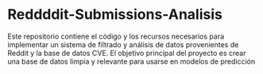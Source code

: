 # Reddddit-Submissions-Analisis
Este repositorio contiene el código y los recursos necesarios para implementar un sistema de filtrado y análisis de datos provenientes de Reddit y la base de datos CVE. El objetivo principal del proyecto es crear una base de datos limpia y relevante para usarse en modelos de predicción
